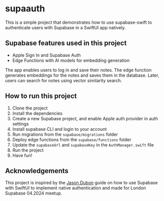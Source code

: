# supaauth

This is a simple project that demonstrates how to use supabase-swift to authenticate users with Supabase in a SwiftUI app natively. 

## Supabase features used in this project

- Apple Sign In and Supabase Auth
- Edge Functions with AI models for embedding generation

The app enables users to log in and save their notes. The edge function generates embeddings for the notes and saves them in the database. Later, users can search for notes using vector similarity search.

## How to run this project

1. Clone the project
2. Install the dependencies
3. Create a new Supabase project, and enable Apple auth provider in auth settings
4. Install supabase CLI and login to your account
5. Run migrations from the `supabase/migrations` folder
6. Deploy edge functions from the `supabase/functions` folder
7. Update the `supabaseUrl` and `supabaseKey` in the `AuthManager.swift` file
8. Run the project
9. Have fun!

## Acknowledgements

This project is inspired by the [Jason Dubon](https://www.youtube.com/channel/UCpxYdczRtlaP7HcZDGaWVWg) guide on how to use Supabase with SwiftUI to implement native authentication and made for London Supabase 04.2024 meetup.
